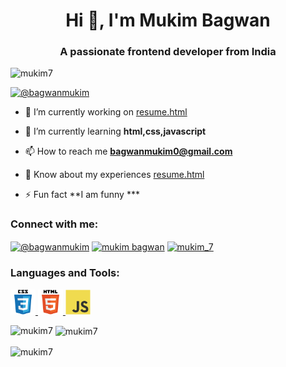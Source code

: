 <h1 align="center">Hi 👋, I'm Mukim Bagwan</h1>
<h3 align="center">A passionate frontend developer from India</h3>

<p align="left"> <img src="https://komarev.com/ghpvc/?username=mukim7&label=Profile%20views&color=0e75b6&style=flat" alt="mukim7" /> </p>

<p align="left"> <a href="https://twitter.com/@bagwanmukim" target="blank"><img src="https://img.shields.io/twitter/follow/@bagwanmukim?logo=twitter&style=for-the-badge" alt="@bagwanmukim" /></a> </p>

- 🔭 I’m currently working on [resume.html](resume.html)

- 🌱 I’m currently learning **html,css,javascript**

- 📫 How to reach me **bagwanmukim0@gmail.com**

- 📄 Know about my experiences [resume.html](resume.html)

- ⚡ Fun fact **I am funny ***

<h3 align="left">Connect with me:</h3>
<p align="left">
<a href="https://twitter.com/@bagwanmukim" target="blank"><img align="center" src="https://raw.githubusercontent.com/rahuldkjain/github-profile-readme-generator/master/src/images/icons/Social/twitter.svg" alt="@bagwanmukim" height="30" width="40" /></a>
<a href="https://fb.com/mukim bagwan" target="blank"><img align="center" src="https://raw.githubusercontent.com/rahuldkjain/github-profile-readme-generator/master/src/images/icons/Social/facebook.svg" alt="mukim bagwan" height="30" width="40" /></a>
<a href="https://instagram.com/mukim_7" target="blank"><img align="center" src="https://raw.githubusercontent.com/rahuldkjain/github-profile-readme-generator/master/src/images/icons/Social/instagram.svg" alt="mukim_7" height="30" width="40" /></a>
</p>

<h3 align="left">Languages and Tools:</h3>
<p align="left"> <a href="https://www.w3schools.com/css/" target="_blank" rel="noreferrer"> <img src="https://raw.githubusercontent.com/devicons/devicon/master/icons/css3/css3-original-wordmark.svg" alt="css3" width="40" height="40"/> </a> <a href="https://www.w3.org/html/" target="_blank" rel="noreferrer"> <img src="https://raw.githubusercontent.com/devicons/devicon/master/icons/html5/html5-original-wordmark.svg" alt="html5" width="40" height="40"/> </a> <a href="https://developer.mozilla.org/en-US/docs/Web/JavaScript" target="_blank" rel="noreferrer"> <img src="https://raw.githubusercontent.com/devicons/devicon/master/icons/javascript/javascript-original.svg" alt="javascript" width="40" height="40"/> </a> </p>

<p><img align="left" src="https://github-readme-stats.vercel.app/api/top-langs?username=mukim7&show_icons=true&locale=en&layout=compact" alt="mukim7" /></p>

<p>&nbsp;<img align="center" src="https://github-readme-stats.vercel.app/api?username=mukim7&show_icons=true&locale=en" alt="mukim7" /></p>

<p><img align="center" src="https://github-readme-streak-stats.herokuapp.com/?user=mukim7&" alt="mukim7" /></p>
